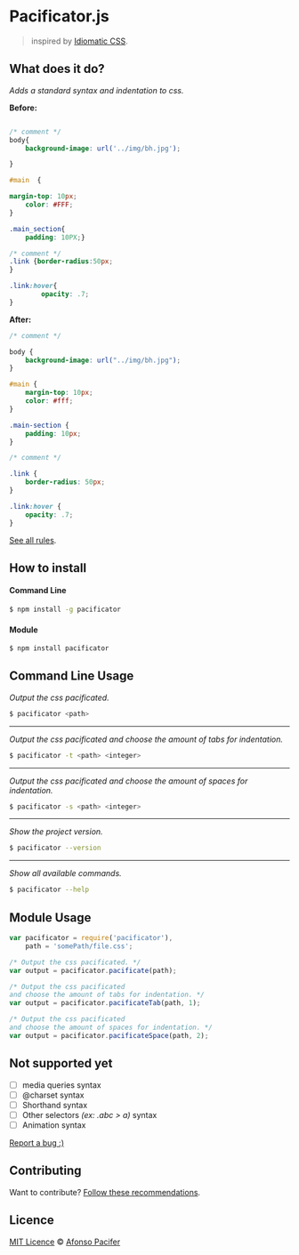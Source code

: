 # Pacificator.js

> inspired by [Idiomatic CSS](https://github.com/necolas/idiomatic-css).

## What does it do?

*Adds a standard syntax and indentation to css.*

**Before:**
```css

/* comment */
body{
	background-image: url('../img/bh.jpg');

}

#main  {

margin-top: 10px;
	color: #FFF;
}

.main_section{
	padding: 10PX;}

/* comment */
.link {border-radius:50px;
}

.link:hover{
        opacity: .7;
}
```

**After:**
```css
/* comment */

body {
	background-image: url("../img/bh.jpg");
}

#main {
	margin-top: 10px;
	color: #fff;
}

.main-section {
	padding: 10px;
}

/* comment */

.link {
	border-radius: 50px;
}

.link:hover {
	opacity: .7;
}

```

[See all rules](https://github.com/afonsopacifer/pacificator/blob/master/RULES.md).

## How to install

#### Command Line

```sh
$ npm install -g pacificator
```

#### Module

```sh
$ npm install pacificator
```

## Command Line Usage

*Output the css pacificated.*

```sh
$ pacificator <path>
```
<hr>

*Output the css pacificated and choose the amount of tabs for indentation.*

```sh
$ pacificator -t <path> <integer>
```

<hr>

*Output the css pacificated and choose the amount of spaces for indentation.*

```sh
$ pacificator -s <path> <integer>
```

<hr>

*Show the project version.*

```sh
$ pacificator --version
```

<hr>

*Show all available commands.*

```sh
$ pacificator --help
```

## Module Usage

```js
var pacificator = require('pacificator'),
    path = 'somePath/file.css';

/* Output the css pacificated. */
var output = pacificator.pacificate(path);

/* Output the css pacificated
and choose the amount of tabs for indentation. */
var output = pacificator.pacificateTab(path, 1);

/* Output the css pacificated
and choose the amount of spaces for indentation. */
var output = pacificator.pacificateSpace(path, 2);
```

## Not supported yet

- [ ] media queries syntax
- [ ] @charset syntax
- [ ] Shorthand syntax
- [ ] Other selectors *(ex: .abc > a)* syntax
- [ ] Animation syntax

[Report a bug :)](https://github.com/afonsopacifer/pacificator/issues)

## Contributing

Want to contribute? [Follow these recommendations](https://github.com/afonsopacifer/pacificator/blob/master/CONTRIBUTING.md).

## Licence

[MIT Licence](https://github.com/afonsopacifer/pacificator/blob/master/LICENCE.md) © [Afonso Pacifer](http://afonsopacifer.com/)
